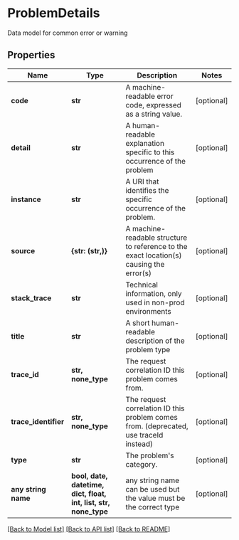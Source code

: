 # ProblemDetails

Data model for common error or warning

## Properties
Name | Type | Description | Notes
------------ | ------------- | ------------- | -------------
**code** | **str** | A machine-readable  error code, expressed as a string value. | [optional] 
**detail** | **str** | A human-readable explanation specific to this occurrence of the problem | [optional] 
**instance** | **str** | A URI that identifies the specific occurrence of the problem. | [optional] 
**source** | **{str: (str,)}** | A machine-readable structure to reference to the exact location(s) causing the error(s) | [optional] 
**stack_trace** | **str** | Technical information, only used in non-prod environments | [optional] 
**title** | **str** | A short human-readable description of the problem type | [optional] 
**trace_id** | **str, none_type** | The request correlation ID this problem comes from. | [optional] 
**trace_identifier** | **str, none_type** | The request correlation ID this problem comes from. (deprecated, use traceId instead) | [optional] 
**type** | **str** | The problem&#39;s category. | [optional] 
**any string name** | **bool, date, datetime, dict, float, int, list, str, none_type** | any string name can be used but the value must be the correct type | [optional]

[[Back to Model list]](../README.md#documentation-for-models) [[Back to API list]](../README.md#documentation-for-api-endpoints) [[Back to README]](../README.md)


